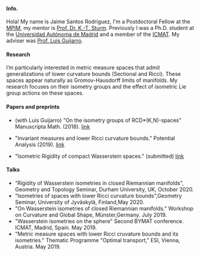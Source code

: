 ####   Info.

 Hola! My name is Jaime Santos Rodríguez, I'm a Postdoctoral Fellow at the [MPIM](https://www.mpim-bonn.mpg.de/), my mentor is [Prof. Dr. K.-T. Sturm](https://wt.iam.uni-bonn.de/sturm/home).
 Previously I was a Ph.D. student at the [Universidad Autónoma de Madrid](http://verso.mat.uam.es/web/index.php/es/inicio) and a member
 of the [ICMAT](http://www.icmat.es). My adviser was [Prof. Luis Guijarro](http://www.uam.es/personal_pdi/ciencias/lguijarr/index-esp.html).

#### Research

I’m particularly interested in metric measure spaces that admit generalizations of lower curvature bounds (Sectional and Ricci). These spaces appear naturally as Gromov-Hausdorff limits of manifolds. My research focuses on their isometry groups and the effect of isometric Lie group actions on these spaces.

####   Papers and preprints

- (with Luis Guijarro) "On the isometry groups of RCD*(K,N)-spaces" Manuscripta Math. (2018). [link](https://doi.org/10.1007/s00229-018-1010-7)

- "Invariant measures and lower Ricci curvature bounds." Potential Analysis (2019). [link](https://link.springer.com/article/10.1007/s11118-019-09790-y)

- "Isometric Rigidity of compact Wasserstein spaces." (submitted) [link](https://arxiv.org/abs/2102.08725)

####  Talks

- “Rigidity of Wasserstein isometries in closed Riemannian manifolds", Geometry and Topology Seminar, Durham University, UK, October 2020.
- “Isometries of spaces with lower Ricci curvature bounds",Geometry Seminar, University of Jyväskylä, Finland,May 2020.
- "On Wasserstein isometries of closed Riemannian manifolds." Workshop on Curvature and Global Shape, Münster,Germany. July 2019.
- "Wasserstein isometries on the sphere" Second BYMAT conference. ICMAT, Madrid, Spain. May 2019.
- "Metric measure spaces with lower Ricci cruvature bounds and its isometries." Thematic Programme "Optimal transport," ESI, Vienna, Austria. May 2019.




